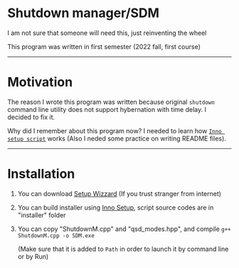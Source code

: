 # Shutdown manager/SDM

I am not sure that someone will need this, just reinventing the wheel

This program was written in first semester (2022 fall, first course)

---

# Motivation

The reason I wrote this program was written because original `shutdown` command line utility does not support hybernation with time delay. I decided to fix it.

Why did I remember about this program now? I needed to learn how [`Inno setup script`](https://jrsoftware.org/isinfo.php) works (Also I neded some practice on writing README files).

---

# Installation

1. You can download [Setup Wizzard](https://github.com/Zhassulan1/SDM/blob/main/installer/SDM%20setup.exe) (If you trust stranger from internet)

2. You can build installer using [Inno Setup](https://jrsoftware.org/isinfo.php), script source codes are in "installer" folder

3. You can copy "ShutdownM.cpp" and "qsd_modes.hpp", and compile `g++ ShutdownM.cpp -o SDM.exe`

   (Make sure that it is added to `Path` in order to launch it by command line or by Run)
